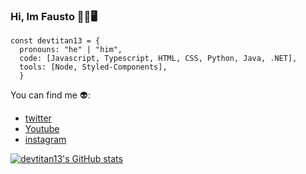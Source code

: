 ### Hi, Im Fausto 👋🧔🖥️

```Js
const devtitan13 = {
  pronouns: "he" | "him",
  code: [Javascript, Typescript, HTML, CSS, Python, Java, .NET],
  tools: [Node, Styled-Components],
  }
```
You can find me 👽:
- [twitter](https://twitter.com/FaustLiceaga)
- [Youtube](https://www.youtube.com/channel/UCvKB233bZEZ20Tcy-7zEoJA)
- [instagram](https://www.instagram.com/pxtitan)

[![devtitan13's GitHub stats](https://github-readme-stats.vercel.app/api?username=devtitan13)](https://github.com/anuraghazra/github-readme-stats)

<!--
**DEVTITAN13/DEVTITAN13** is a ✨ _special_ ✨ repository because its `README.md` (this file) appears on your GitHub profile.

Here are some ideas to get you started:

- 🔭 I’m currently working on ...
- 🌱 I’m currently learning ...
- 👯 I’m looking to collaborate on ...
- 🤔 I’m looking for help with ...
- 💬 Ask me about ...
- 📫 How to reach me: ...
- 😄 Pronouns: ...
- ⚡ Fun fact: ...
-->
